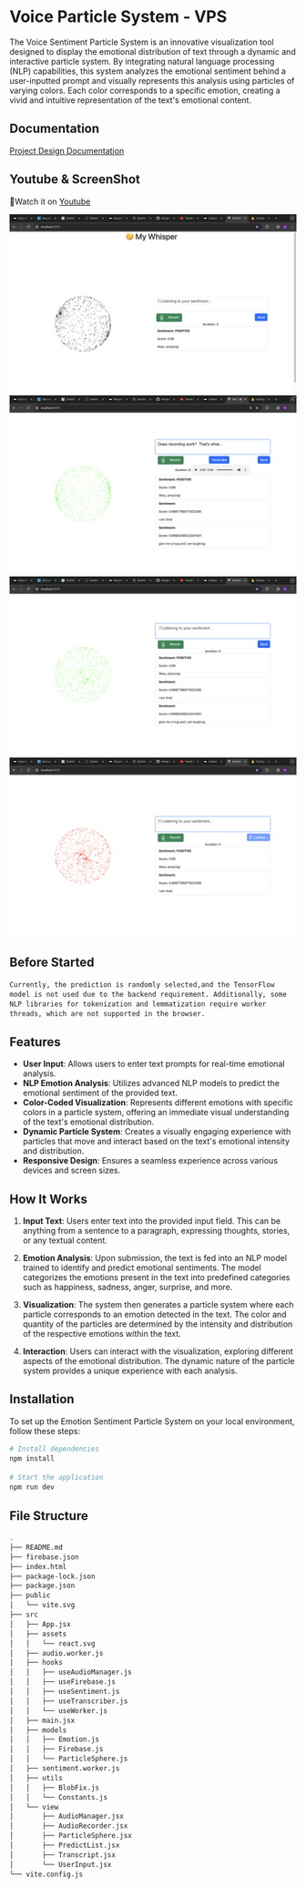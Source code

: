 # Voice Particle System - VPS

The Voice Sentiment Particle System is an innovative visualization tool designed to display the emotional distribution of text through a dynamic and interactive particle system. By integrating natural language processing (NLP) capabilities, this system analyzes the emotional sentiment behind a user-inputted prompt and visually represents this analysis using particles of varying colors. Each color corresponds to a specific emotion, creating a vivid and intuitive representation of the text's emotional content.

## Documentation
[Project Design Documentation](./VoiceParticleSystem.pdf)

## Youtube & ScreenShot
🥰Watch it on [Youtube](https://youtu.be/hps0so4NSJc)

![UI](./pic/main.png)
![recording](./pic/record.png)
![pos](./pic/pos.png)
![neg](./pic/neg.png)


## Before Started
```Currently, the prediction is randomly selected,and the TensorFlow model is not used due to the backend requirement. Additionally, some NLP libraries for tokenization and lemmatization require worker threads, which are not supported in the browser.```

## Features

- **User Input**: Allows users to enter text prompts for real-time emotional analysis.
- **NLP Emotion Analysis**: Utilizes advanced NLP models to predict the emotional sentiment of the provided text.
- **Color-Coded Visualization**: Represents different emotions with specific colors in a particle system, offering an immediate visual understanding of the text's emotional distribution.
- **Dynamic Particle System**: Creates a visually engaging experience with particles that move and interact based on the text's emotional intensity and distribution.
- **Responsive Design**: Ensures a seamless experience across various devices and screen sizes.

## How It Works

1. **Input Text**: Users enter text into the provided input field. This can be anything from a sentence to a paragraph, expressing thoughts, stories, or any textual content.

2. **Emotion Analysis**: Upon submission, the text is fed into an NLP model trained to identify and predict emotional sentiments. The model categorizes the emotions present in the text into predefined categories such as happiness, sadness, anger, surprise, and more.

3. **Visualization**: The system then generates a particle system where each particle corresponds to an emotion detected in the text. The color and quantity of the particles are determined by the intensity and distribution of the respective emotions within the text.

4. **Interaction**: Users can interact with the visualization, exploring different aspects of the emotional distribution. The dynamic nature of the particle system provides a unique experience with each analysis.

## Installation

To set up the Emotion Sentiment Particle System on your local environment, follow these steps:

```bash
# Install dependencies
npm install

# Start the application
npm run dev

```

## File Structure

```bash
.
├── README.md
├── firebase.json
├── index.html
├── package-lock.json
├── package.json
├── public
│   └── vite.svg
├── src
│   ├── App.jsx
│   ├── assets
│   │   └── react.svg
│   ├── audio.worker.js
│   ├── hooks
│   │   ├── useAudioManager.js
│   │   ├── useFirebase.js
│   │   ├── useSentiment.js
│   │   ├── useTranscriber.js
│   │   └── useWorker.js
│   ├── main.jsx
│   ├── models
│   │   ├── Emotion.js
│   │   ├── Firebase.js
│   │   └── ParticleSphere.js
│   ├── sentiment.worker.js
│   ├── utils
│   │   ├── BlobFix.js
│   │   └── Constants.js
│   └── view
│       ├── AudioManager.jsx
│       ├── AudioRecorder.jsx
│       ├── ParticleSphere.jsx
│       ├── PredictList.jsx
│       ├── Transcript.jsx
│       └── UserInput.jsx
└── vite.config.js
```



